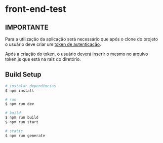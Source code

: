 # front-end-test

## IMPORTANTE

Para a utilização da aplicação será necessário que após o clone do projeto o usuário deve criar um [token de autenticação](https://docs.github.com/pt/authentication/keeping-your-account-and-data-secure/creating-a-personal-access-token).

Após a criação do token, o usuário deverá inserir o mesmo no arquivo token.js que está na raiz do diretório.

## Build Setup

```bash
# instalar dependências
$ npm install

# run
$ npm run dev

# build
$ npm run build
$ npm run start

# static
$ npm run generate
```